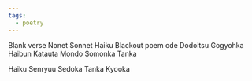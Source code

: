 ```yaml
---
tags:
  - poetry
---
```


Blank verse
Nonet
Sonnet
Haiku
Blackout poem
ode
Dodoitsu
Gogyohka
Haibun 
Katauta 
Mondo 
Somonka
Tanka


Haiku
Senryuu
Sedoka
Tanka
Kyooka
